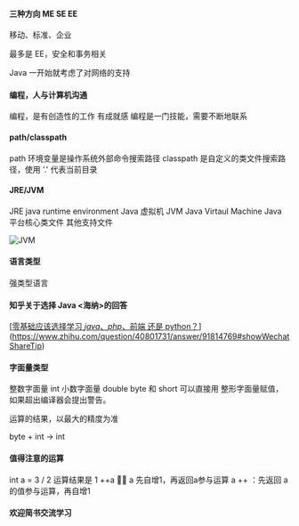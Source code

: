 #### 三种方向 ME SE EE
移动、标准、企业

最多是 EE，安全和事务相关

Java 一开始就考虑了对网络的支持

#### 编程，人与计算机沟通
编程，是有创造性的工作
有成就感
编程是一门技能，需要不断地联系

#### path/classpath
path 环境变量是操作系统外部命令搜索路径
classpath 是自定义的类文件搜索路径，使用 '.' 代表当前目录

#### JRE/JVM
JRE java runtime environment
Java 虚拟机 JVM Java Virtaul Machine
Java 平台核心类文件
其他支持文件

![JVM](http://upload-images.jianshu.io/upload_images/73339-ef67e689fad244f7.png?imageMogr2/auto-orient/strip%7CimageView2/2/w/1240)

#### 语言类型
强类型语言

#### 知乎关于选择 Java <海纳>的回答
[[零基础应该选择学习 *java*、*php*、前端 还是 python？](https://www.zhihu.com/question/40801731)](https://www.zhihu.com/question/40801731/answer/91814769#showWechatShareTip)

#### 字面量类型
整数字面量 int 小数字面量 double
byte 和 short 可以直接用 整形字面量赋值，如果超出编译器会提出警告。

运算的结果，以最大的精度为准

byte + int -> int

#### 值得注意的运算
int a = 3 / 2 运算结果是 1
++a ： a 先自增1，再返回a参与运算
a ++ ：先返回 a 的值参与运算，再自增1

#### 欢迎简书交流学习
